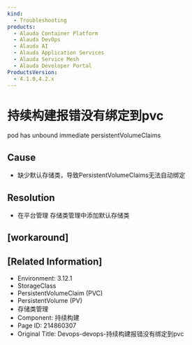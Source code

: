 ```yaml
---
kind:
  - Troubleshooting
products:
  - Alauda Container Platform
  - Alauda DevOps
  - Alauda AI
  - Alauda Application Services
  - Alauda Service Mesh
  - Alauda Developer Portal
ProductsVersion:
  - 4.1.0,4.2.x
---
```

<!-- A type of document that involves encountering a fault, diagnosing it, performing root cause analysis, and providing solutions. -->

# 持续构建报错没有绑定到pvc

pod has unbound immediate persistentVolumeClaims

## Cause
- 缺少默认存储类，导致PersistentVolumeClaims无法自动绑定

## Resolution
- 在平台管理 存储类管理中添加默认存储类

## [workaround]

## [Related Information]
- Environment: 3.12.1
- StorageClass
- PersistentVolumeClaim (PVC)
- PersistentVolume (PV)
- 存储类管理
- Component: 持续构建
- Page ID: 214860307
- Original Title: Devops-devops-持续构建报错没有绑定到pvc
